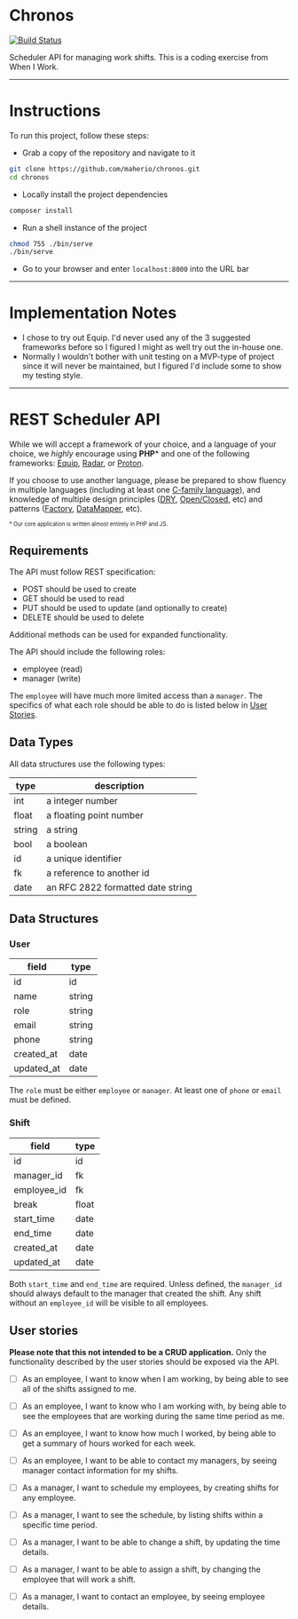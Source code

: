 # Chronos

[![Build Status](https://travis-ci.org/maherio/chronos.svg?branch=master)](https://travis-ci.org/maherio/chronos)

Scheduler API for managing work shifts. This is a coding exercise from When I Work.

----

# Instructions

To run this project, follow these steps:

- Grab a copy of the repository and navigate to it
```bash
git clone https://github.com/maherio/chronos.git
cd chronos
```
- Locally install the project dependencies
```bash
composer install
```
- Run a shell instance of the project
```bash
chmod 755 ./bin/serve
./bin/serve
```
- Go to your browser and enter `localhost:8000` into the URL bar

----

# Implementation Notes

- I chose to try out Equip. I'd never used any of the 3 suggested frameworks before so I figured I might as well try out the in-house one.
- Normally I wouldn't bother with unit testing on a MVP-type of project since it will never be maintained, but I figured I'd include some to show my testing style.

----

# REST Scheduler API

While we will accept a framework of your choice, and a language of your choice, we _highly_ encourage using **PHP*** and one of the following frameworks: [Equip](https://github.com/equip/framework), [Radar](https://github.com/radarphp/Radar.Project), or [Proton](https://github.com/alexbilbie/proton).

If you choose to use another language, please be prepared to show fluency in multiple languages (including at least one [C-family language](https://en.wikipedia.org/wiki/List_of_C-family_programming_languages)), and knowledge of multiple design principles ([DRY](https://en.wikipedia.org/wiki/Don%27t_repeat_yourself), [Open/Closed](https://en.wikipedia.org/wiki/Open/closed_principle), etc) and patterns ([Factory](https://en.wikipedia.org/wiki/Factory_method_pattern), [DataMapper](https://en.wikipedia.org/wiki/Data_mapper_pattern), etc).

<sub><sup>* Our core application is written almost entirely in PHP and JS.</sup></sub>

## Requirements

The API must follow REST specification:

- POST should be used to create
- GET should be used to read
- PUT should be used to update (and optionally to create)
- DELETE should be used to delete

Additional methods can be used for expanded functionality.

The API should include the following roles:

- employee (read)
- manager (write)

The `employee` will have much more limited access than a `manager`. The specifics of what each role should be able to do is listed below in [User Stories](#user-stories).

## Data Types

All data structures use the following types:

| type   | description |
| ------ | ----------- |
| int    | a integer number |
| float  | a floating point number |
| string | a string |
| bool   | a boolean |
| id     | a unique identifier |
| fk     | a reference to another id |
| date   | an RFC 2822 formatted date string |

## Data Structures

### User

| field       | type |
| ----------- | ---- |
| id          | id |
| name        | string |
| role        | string |
| email       | string |
| phone       | string |
| created_at  | date |
| updated_at  | date |

The `role` must be either `employee` or `manager`. At least one of `phone` or
`email` must be defined.

### Shift

| field       | type |
| ----------- | ---- |
| id          | id |
| manager_id  | fk |
| employee_id | fk |
| break       | float |
| start_time  | date |
| end_time    | date |
| created_at  | date |
| updated_at  | date |

Both `start_time` and `end_time` are required. Unless defined, the `manager_id`
should always default to the manager that created the shift. Any shift without
an `employee_id` will be visible to all employees.

## User stories

**Please note that this not intended to be a CRUD application.** Only the functionality described by the user stories should be exposed via the API.

- [ ] As an employee, I want to know when I am working, by being able to see all of the shifts assigned to me.
- [ ] As an employee, I want to know who I am working with, by being able to see the employees that are working during the same time period as me.
- [ ] As an employee, I want to know how much I worked, by being able to get a summary of hours worked for each week.
- [ ] As an employee, I want to be able to contact my managers, by seeing manager contact information for my shifts.

- [ ] As a manager, I want to schedule my employees, by creating shifts for any employee.
- [ ] As a manager, I want to see the schedule, by listing shifts within a specific time period.
- [ ] As a manager, I want to be able to change a shift, by updating the time details.
- [ ] As a manager, I want to be able to assign a shift, by changing the employee that will work a shift.
- [ ] As a manager, I want to contact an employee, by seeing employee details.

